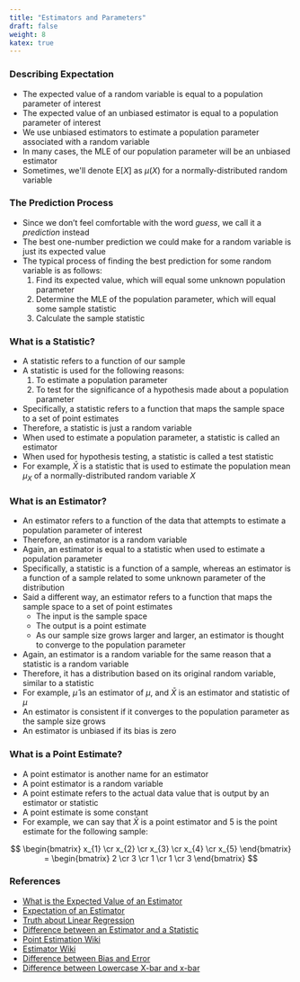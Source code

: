 ```yaml
---
title: "Estimators and Parameters"
draft: false
weight: 8
katex: true
---
```


### Describing Expectation
- The expected value of a random variable is equal to a population parameter of interest
- The expected value of an unbiased estimator is equal to a population parameter of interest
- We use unbiased estimators to estimate a population parameter associated with a random variable
- In many cases, the MLE of our population parameter will be an unbiased estimator
- Sometimes, we'll denote $\text{E[}X\text{]}$ as $\mu(X)$ for a normally-distributed random variable

### The Prediction Process
- Since we don’t feel comfortable with the word *guess*, we call it a *prediction* instead
- The best one-number prediction we could make for a random variable is just its expected value
- The typical process of finding the best prediction for some random variable is as follows:
	1. Find its expected value, which will equal some unknown population parameter
	2. Determine the MLE of the population parameter, which will equal some sample statistic
	3. Calculate the sample statistic

### What is a Statistic?
- A statistic refers to a function of our sample
- A statistic is used for the following reasons:
	1. To estimate a population parameter
	2. To test for the significance of a hypothesis made about a population parameter
- Specifically, a statistic refers to a function that maps the sample space to a set of point estimates
- Therefore, a statistic is just a random variable
- When used to estimate a population parameter, a statistic is called an estimator
- When used for hypothesis testing, a statistic is called a test statistic
- For example, $\bar{X}$ is a statistic that is used to estimate the population mean $\mu_{X}$ of a normally-distributed random variable $X$

### What is an Estimator?
- An estimator refers to a function of the data that attempts to estimate a population parameter of interest
- Therefore, an estimator is a random variable
- Again, an estimator is equal to a statistic when used to estimate a population parameter
- Specifically, a statistic is a function of a sample, whereas an estimator is a function of a sample related to some unknown parameter of the distribution
- Said a different way, an estimator refers to a function that maps the sample space to a set of point estimates
	- The input is the sample space
	- The output is a point estimate
	- As our sample size grows larger and larger, an estimator is thought to converge to the population parameter
- Again, an estimator is a random variable for the same reason that a statistic is a random variable
- Therefore, it has a distribution based on its original random variable, similar to a statistic
- For example, $\hat{\mu}$ is an estimator of $\mu$, and $\bar{X}$ is an estimator and statistic of $\mu$
- An estimator is consistent if it converges to the population parameter as the sample size grows
- An estimator is unbiased if its bias is zero

### What is a Point Estimate?
- A point estimator is another name for an estimator
- A point estimator is a random variable
- A point estimate refers to the actual data value that is output by an estimator or statistic
- A point estimate is some constant
- For example, we can say that $\bar{X}$ is a point estimator and 5 is the point estimate for the following sample:

$$
\begin{bmatrix} x_{1} \cr x_{2} \cr x_{3} \cr x_{4} \cr x_{5} \end{bmatrix} = \begin{bmatrix} 2 \cr 3 \cr 1 \cr 1 \cr 3 \end{bmatrix}
$$

### References
- [What is the Expected Value of an Estimator](https://math.stackexchange.com/questions/1950866/what-is-the-meaning-of-expected-value-of-an-estimator)
- [Expectation of an Estimator](https://stats.stackexchange.com/questions/26396/expectation-of-an-estimator)
- [Truth about Linear Regression](http://www.stat.cmu.edu/~cshalizi/TALR/TALR.pdf)
- [Difference between an Estimator and a Statistic](https://stats.stackexchange.com/questions/47728/what-is-the-difference-between-an-estimator-and-a-statistic)
- [Point Estimation Wiki](https://en.wikipedia.org/wiki/Point_estimation)
- [Estimator Wiki](https://en.wikipedia.org/wiki/Estimator)
- [Difference between Bias and Error](https://stats.stackexchange.com/questions/135960/difference-between-bias-and-error)
- [Difference between Lowercase X-bar and x-bar](https://stats.stackexchange.com/questions/161510/what-is-the-difference-between-bar-x-and-bar-x)
